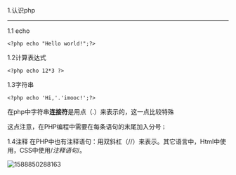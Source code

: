 1.认识php

---

1.1 echo

```
<?php echo "Hello world!";?>
```

1.2计算表达式

```
<?php echo 12*3 ?>
```

1.3字符串

```
<?php echo 'Hi,'.'imooc!';?>
```

在php中字符串**连接符**是用点（.）来表示的，这一点比较特殊

这点注意，在PHP编程中需要在每条语句的末尾加入分号`；`

1.4注释
在PHP中也有注释语句：用双斜杠（//）来表示。其它语言中，Html中使用<!--注释语句-->，CSS中使用/*注释语句*/。

![1588850288163](../img/1588850288163.png)



